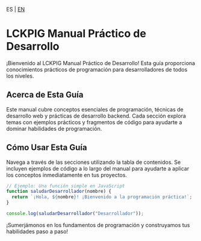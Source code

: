 <!-- MULTILANGUAJE MENU START -->
ES | [EN](https://lckpig.gitbook.io/practical-dev-handbook/)
<!-- MULTILANGUAJE MENU END -->

# LCKPIG Manual Práctico de Desarrollo

¡Bienvenido al LCKPIG Manual Práctico de Desarrollo! Esta guía proporciona conocimientos prácticos de 
programación para desarrolladores de todos los niveles.

## Acerca de Esta Guía

Este manual cubre conceptos esenciales de programación, técnicas de desarrollo web y prácticas de desarrollo backend. Cada sección explora temas con ejemplos prácticos y fragmentos de código para ayudarte a dominar habilidades de programación.

## Cómo Usar Esta Guía

Navega a través de las secciones utilizando la tabla de contenidos. Se incluyen ejemplos de código a lo largo del manual para ayudarte a aplicar los conceptos inmediatamente en tus proyectos.

```javascript
// Ejemplo: Una función simple en JavaScript
function saludarDesarrollador(nombre) {
  return `¡Hola, ${nombre}! ¡Bienvenido a la programación práctica!`;
}

console.log(saludarDesarrollador("Desarrollador"));
```

¡Sumerjámonos en los fundamentos de programación y construyamos tus habilidades paso a paso! 
